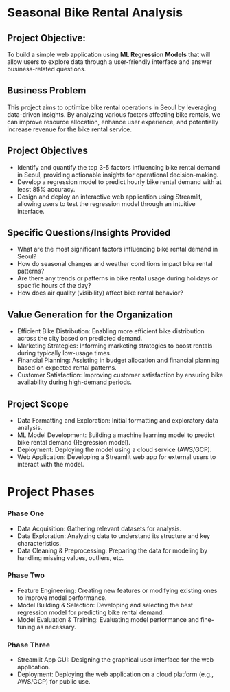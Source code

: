 # Seasonal Bike Rental Analysis

## Project Objective:
To build a simple web application using **ML Regression Models** that will allow users to explore data through a user-friendly interface and answer business-related questions.

## Business Problem
This project aims to optimize bike rental operations in Seoul by leveraging data-driven insights. By analyzing various factors affecting bike rentals, we can improve resource allocation, enhance user experience, and potentially increase revenue for the bike rental service.

## Project Objectives
+ Identify and quantify the top 3-5 factors influencing bike rental demand in Seoul, providing actionable insights for operational decision-making.
+ Develop a regression model to predict hourly bike rental demand with at least 85% accuracy.
+ Design and deploy an interactive web application using Streamlit, allowing users to test the regression model through an intuitive interface.

## Specific Questions/Insights Provided
+ What are the most significant factors influencing bike rental demand in Seoul?
+ How do seasonal changes and weather conditions impact bike rental patterns?
+ Are there any trends or patterns in bike rental usage during holidays or specific hours of the day?
+ How does air quality (visibility) affect bike rental behavior?

## Value Generation for the Organization
+ Efficient Bike Distribution: Enabling more efficient bike distribution across the city based on predicted demand.
+ Marketing Strategies: Informing marketing strategies to boost rentals during typically low-usage times.
+ Financial Planning: Assisting in budget allocation and financial planning based on expected rental patterns.
+ Customer Satisfaction: Improving customer satisfaction by ensuring bike availability during high-demand periods.

## Project Scope
+ Data Formatting and Exploration: Initial formatting and exploratory data analysis.
+ ML Model Development: Building a machine learning model to predict bike rental demand (Regression model).
+ Deployment: Deploying the model using a cloud service (AWS/GCP).
+ Web Application: Developing a Streamlit web app for external users to interact with the model.

# Project Phases
### Phase One
+ Data Acquisition: Gathering relevant datasets for analysis.
+ Data Exploration: Analyzing data to understand its structure and key characteristics.
+ Data Cleaning & Preprocessing: Preparing the data for modeling by handling missing values, outliers, etc.

### Phase Two
+ Feature Engineering: Creating new features or modifying existing ones to improve model performance.
+ Model Building & Selection: Developing and selecting the best regression model for predicting bike rental demand.
+ Model Evaluation & Training: Evaluating model performance and fine-tuning as necessary.

### Phase Three
+ Streamlit App GUI: Designing the graphical user interface for the web application.
+ Deployment: Deploying the web application on a cloud platform (e.g., AWS/GCP) for public use.
